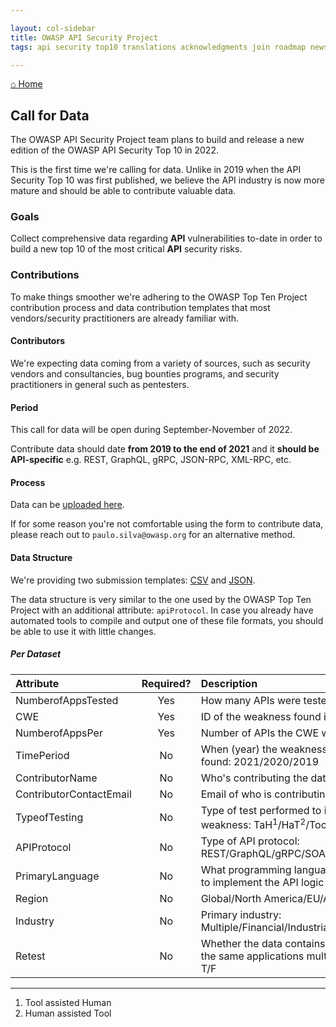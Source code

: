 ```yaml
---

layout: col-sidebar
title: OWASP API Security Project
tags: api security top10 translations acknowledgments join roadmap news

---
```


[&#8962; Home](/www-project-api-security)

## Call for Data

The OWASP API Security Project team plans to build and release a new edition of
the OWASP API Security Top 10 in 2022.

This is the first time we're calling for data. Unlike in 2019 when the API
Security Top 10 was first published, we believe the API industry is now more
mature and should be able to contribute valuable data.

### Goals

Collect comprehensive data regarding **API** vulnerabilities to-date in order
to build a new top 10 of the most critical **API** security risks.

### Contributions

To make things smoother we're adhering to the OWASP Top Ten Project
contribution process and data contribution templates that most vendors/security
practitioners are already familiar with.

#### Contributors

We're expecting data coming from a variety of sources, such as security
vendors and consultancies, bug bounties programs, and security practitioners in
general such as pentesters.

#### Period

This call for data will be open during September-November of 2022.

Contribute data should date **from 2019 to the end of 2021** and it **should be
API-specific** e.g. REST, GraphQL, gRPC, JSON-RPC, XML-RPC, etc.

#### Process

Data can be [uploaded here].

If for some reason you're not comfortable using the form to contribute data,
please reach out to `paulo.silva@owasp.org` for an alternative method.

#### Data Structure

We're providing two submission templates: [CSV] and [JSON].

The data structure is very similar to the one used by the OWASP Top Ten Project
with an additional attribute: `apiProtocol`. In case you already have automated
tools to compile and output one of these file formats, you should be able to
use it with little changes.

##### Per Dataset

| Attribute | Required? | Description |
| :-------- | :-------: | :---------- |
| NumberofAppsTested | Yes | How many APIs were tested |
| CWE | Yes | ID of the weakness found in tested APIs |
| NumberofAppsPer | Yes | Number of APIs the CWE was found in |
| TimePeriod | No | When (year) the weakness was first found: 2021/2020/2019 |
| ContributorName | No | Who's contributing the data |
| ContributorContactEmail | No | Email of who is contributing the data |
| TypeofTesting | No | Type of test performed to identify the weakness: TaH<sup>1</sup>/HaT<sup>2</sup>/Tool |
| APIProtocol | No | Type of API protocol: REST/GraphQL/gRPC/SOAP/... |
| PrimaryLanguage | No | What programming language was used to implement the API logic |
| Region | No | Global/North America/EU/Asia/Other |
| Industry | No | Primary industry: Multiple/Financial/Industrial/Software/...|
| Retest | No | Whether the data contains retests or the same applications multiple times: T/F |

---

1. Tool assisted Human
2. Human assisted Tool

[uploaded here]: https://docs.google.com/forms/d/e/1FAIpQLSdcZU3cbkcGtpS9-2wMH0WMbT3H4ZFC9QOOSh2d0v67B2nUuA/viewform
[CSV]: ./sample-data-submission.csv
[JSON]: ./sample-data-submission.json
